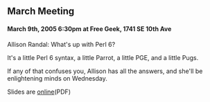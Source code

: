 ## March Meeting

#### March 9th, 2005 6:30pm at Free Geek, 1741 SE 10th Ave

Allison Randal: What's up with Perl 6?

It's a little Perl 6 syntax, a little Parrot, a little PGE, and a little Pugs.

If any of that confuses you, Allison has all the answers, and she'll be enlightening minds on Wednesday.

Slides are [online](http://www.lohutok.net/talks/p6update.pdf)(PDF)
